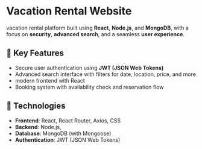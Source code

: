 # Vacation Rental Website

 vacation rental platform built using **React**, **Node.js**, and **MongoDB**, with a focus on **security**, **advanced search**, and a seamless **user experience**.

## 🔐 Key Features

- Secure user authentication using **JWT (JSON Web Tokens)**
- Advanced search interface with filters for date, location, price, and more
- modern frontend with React
- Booking system with availability check and reservation flow


## 🧰 Technologies

- **Frontend**: React, React Router, Axios, CSS  
- **Backend**: Node.js,
- **Database**: MongoDB (with Mongoose)  
- **Authentication**: JWT (JSON Web Tokens)  

